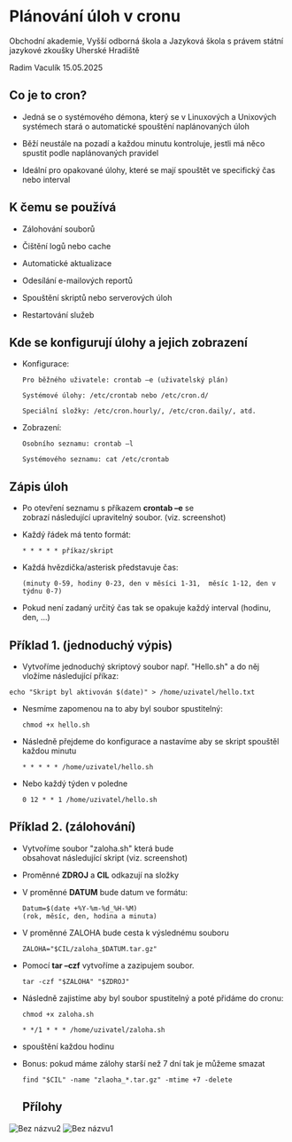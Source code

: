 # Plánování úloh v cronu
Obchodní akademie, Vyšší odborná škola a Jazyková škola s právem státní jazykové zkoušky Uherské Hradiště

Radim Vaculík
15.05.2025
## Co je to cron?
-   Jedná se o systémového démona, který se v Linuxových a Unixových systémech stará o automatické spouštění naplánovaných úloh​
    
-   Běží neustále na pozadí a každou minutu kontroluje, jestli má něco spustit podle naplánovaných pravidel​
    
-   Ideální pro opakované úlohy, které se mají spouštět ve specifický čas nebo interval
## K čemu se používá
-   Zálohování souborů​
    
-   Čištění logů nebo cache​
    
-   Automatické aktualizace​
    
-   Odesílání e-mailových reportů​
    
-   Spouštění skriptů nebo serverových úloh​
    
-   Restartování služeb

## Kde se konfigurují úlohy a jejich zobrazení
-   Konfigurace:​
    
	  	Pro běžného uživatele: crontab –e (uživatelský plán)​
    
	   	Systémové úlohy: /etc/crontab nebo /etc/cron.d/​
    
	   	Speciální složky: /etc/cron.hourly/, /etc/cron.daily/, atd.​
    
    
-   Zobrazení:​
    
		Osobního seznamu: crontab –l​
    
		Systémového seznamu: cat /etc/crontab​
    
## Zápis úloh
-   Po otevření seznamu s příkazem **crontab –e** se ​  
    zobrazí následující upravitelný soubor.​ (viz. screenshot)
    
-   Každý řádek má tento formát:

		* * * * * příkaz/skript​
    
-   Každá hvězdička/asterisk představuje čas:​  
 
		(minuty 0-59, hodiny 0-23, den v měsíci 1-31,​  měsíc 1-12, den v týdnu 0-7)​
    
-   Pokud není zadaný určitý čas tak se opakuje každý interval (hodinu, den, ...)

 ## Příklad 1. (jednoduchý výpis)
 
 -   Vytvoříme jednoduchý skriptový soubor např. "Hello.sh" a do něj vložíme následující příkaz:​  
    
    echo "Skript byl aktivován $(date)" > /home/uzivatel/hello.txt​
    
-   Nesmíme zapomenou na to aby byl soubor spustitelný:​ 

		chmod +x hello.sh​
    
-   Následně přejdeme do konfigurace a nastavíme aby se skript spouštěl každou minutu​  
    
	    * * * * * /home/uzivatel/hello.sh​
    
-   Nebo každý týden v poledne​  
    
	    0 12 * * 1 /home/uzivatel/hello.sh
## Příklad 2. (zálohování)
-   Vytvoříme soubor "zaloha.sh" která bude​  
    obsahovat následující skript (viz. screenshot)​
    
-   Proměnné **ZDROJ** a **CIL** odkazují na složky​
    
-   V proměnné **DATUM** bude datum ve formátu:​
		
		Datum=$(date +%Y-%m-%d_%H-%M)  
	    (rok, měsíc, den, hodina a minuta)​
- V proměnné ZALOHA bude cesta k výslednému souboru 

	  ZALOHA="$CIL/zaloha_$DATUM.tar.gz"
    
-   Pomocí **tar –czf**  vytvoříme a zazipujem soubor.​
	
		tar -czf "$ZALOHA" "$ZDROJ"
    
-   Následně zajistíme aby byl soubor spustitelný a poté přidáme do cronu​: ​  
    
	    chmod +x zaloha.sh 
	 
		* */1 * * * /home/uzivatel/zaloha.sh 
- spouštění každou hodinu
- Bonus: pokud máme zálohy starší než 7 dní tak je můžeme smazat

	  find "$CIL" -name "zlaoha_*.tar.gz" -mtime +7 -delete

  ## Přílohy
![Bez názvu2](https://github.com/user-attachments/assets/19d4286c-8a87-43f0-881e-402f699456b2)
![Bez názvu1](https://github.com/user-attachments/assets/cd01d546-fd2c-4870-9bcc-3ab768959abd)
